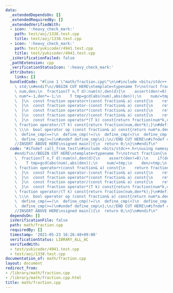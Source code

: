 ```yaml
---
data:
  _extendedDependsOn: []
  _extendedRequiredBy: []
  _extendedVerifiedWith:
  - icon: ':heavy_check_mark:'
    path: test/aoj/1338.test.cpp
    title: test/aoj/1338.test.cpp
  - icon: ':heavy_check_mark:'
    path: test/yukicoder/4941.test.cpp
    title: test/yukicoder/4941.test.cpp
  _isVerificationFailed: false
  _pathExtension: cpp
  _verificationStatusIcon: ':heavy_check_mark:'
  attributes:
    links: []
  bundledCode: "#line 1 \"math/fraction.cpp\"\n\n#include <bits/stdc++.h>\nusing namespace\
    \ std;\n#endif\n//BEGIN CUT HERE\ntemplate<typename T>\nstruct fraction{\n  T\
    \ num,den;\n  fraction(T n,T d):num(n),den(d){\n    assert(den!=0);\n    if(den<0)\
    \ num*=-1,den*=-1;\n    T tmp=gcd(abs(num),abs(den));\n    num/=tmp;\n    den/=tmp;\n\
    \  }\n  const fraction operator+(const fraction& a) const{\n    return fraction(num*a.den+a.num*den,den*a.den);\n\
    \  }\n  const fraction operator-(const fraction& a) const{\n    return fraction(num*a.den-a.num*den,den*a.den);\n\
    \  }\n  const fraction operator*(const fraction& a) const{\n    return fraction(num*a.num,den*a.den);\n\
    \  }\n  const fraction operator/(const fraction& a) const{\n    return fraction(num*a.den,den*a.num);\n\
    \  }\n  const fraction operator*(T k) const{return fraction(num*k,den);}\n  const\
    \ fraction operator/(T k) const{return fraction(num,den*k);}\n#define define_cmp(op)\
    \ \\\n  bool operator op (const fraction& a) const{return num*a.den op a.num*den;}\n\
    \  define_cmp(==)\n  define_cmp(!=)\n  define_cmp(<)\n  define_cmp(>)\n  define_cmp(<=)\n\
    \  define_cmp(>=)\n#undef define_cmp\n};\n//END CUT HERE\n#ifndef call_from_test\n\
    //INSERT ABOVE HERE\nsigned main(){\n  return 0;\n}\n#endif\n"
  code: "#ifndef call_from_test\n#include <bits/stdc++.h>\nusing namespace std;\n\
    #endif\n//BEGIN CUT HERE\ntemplate<typename T>\nstruct fraction{\n  T num,den;\n\
    \  fraction(T n,T d):num(n),den(d){\n    assert(den!=0);\n    if(den<0) num*=-1,den*=-1;\n\
    \    T tmp=gcd(abs(num),abs(den));\n    num/=tmp;\n    den/=tmp;\n  }\n  const\
    \ fraction operator+(const fraction& a) const{\n    return fraction(num*a.den+a.num*den,den*a.den);\n\
    \  }\n  const fraction operator-(const fraction& a) const{\n    return fraction(num*a.den-a.num*den,den*a.den);\n\
    \  }\n  const fraction operator*(const fraction& a) const{\n    return fraction(num*a.num,den*a.den);\n\
    \  }\n  const fraction operator/(const fraction& a) const{\n    return fraction(num*a.den,den*a.num);\n\
    \  }\n  const fraction operator*(T k) const{return fraction(num*k,den);}\n  const\
    \ fraction operator/(T k) const{return fraction(num,den*k);}\n#define define_cmp(op)\
    \ \\\n  bool operator op (const fraction& a) const{return num*a.den op a.num*den;}\n\
    \  define_cmp(==)\n  define_cmp(!=)\n  define_cmp(<)\n  define_cmp(>)\n  define_cmp(<=)\n\
    \  define_cmp(>=)\n#undef define_cmp\n};\n//END CUT HERE\n#ifndef call_from_test\n\
    //INSERT ABOVE HERE\nsigned main(){\n  return 0;\n}\n#endif\n"
  dependsOn: []
  isVerificationFile: false
  path: math/fraction.cpp
  requiredBy: []
  timestamp: '2021-05-23 16:26:48+09:00'
  verificationStatus: LIBRARY_ALL_AC
  verifiedWith:
  - test/yukicoder/4941.test.cpp
  - test/aoj/1338.test.cpp
documentation_of: math/fraction.cpp
layout: document
redirect_from:
- /library/math/fraction.cpp
- /library/math/fraction.cpp.html
title: math/fraction.cpp
---
```


